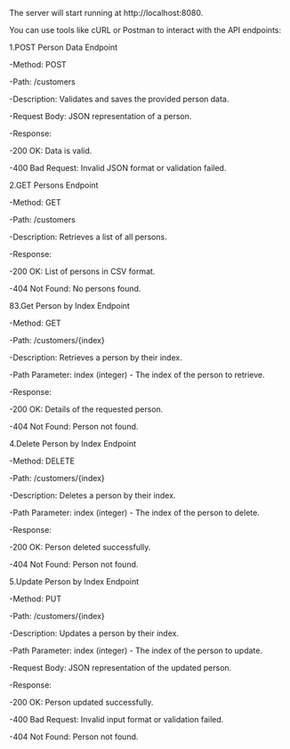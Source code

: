 The server will start running at http://localhost:8080.

You can use tools like cURL or Postman to interact with the API endpoints:


1.POST Person Data Endpoint

 -Method: POST
 
 -Path: /customers 
 
 -Description: Validates and saves the provided person data.
 
 -Request Body: JSON representation of a person.
 
 -Response:
 
  -200 OK: Data is valid.
  
  -400 Bad Request: Invalid JSON format or validation failed.
  
2.GET Persons Endpoint

 -Method: GET
 
 -Path: /customers
 
 -Description: Retrieves a list of all persons.
 
 -Response:
 
  -200 OK: List of persons in CSV format.
  
  -404 Not Found: No persons found.
  
83.Get Person by Index Endpoint

 -Method: GET
 
 -Path: /customers/{index}
 
 -Description: Retrieves a person by their index.
 
 -Path Parameter: index (integer) - The index of the person to retrieve.
 
 -Response:
 
  -200 OK: Details of the requested person.
  
  -404 Not Found: Person not found.
  
4.Delete Person by Index Endpoint

 -Method: DELETE

 -Path: /customers/{index}
 
 -Description: Deletes a person by their index.
 
 -Path Parameter: index (integer) - The index of the person to delete.
 
 -Response:
 
  -200 OK: Person deleted successfully.
  
  -404 Not Found: Person not found.
  
5.Update Person by Index Endpoint

 -Method: PUT
 
 -Path: /customers/{index}
 
 -Description: Updates a person by their index.
 
 -Path Parameter: index (integer) - The index of the person to update.
 
 -Request Body: JSON representation of the updated person.
 
 -Response:
 
  -200 OK: Person updated successfully.
  
  -400 Bad Request: Invalid input format or validation failed.
  
  -404 Not Found: Person not found.
  
